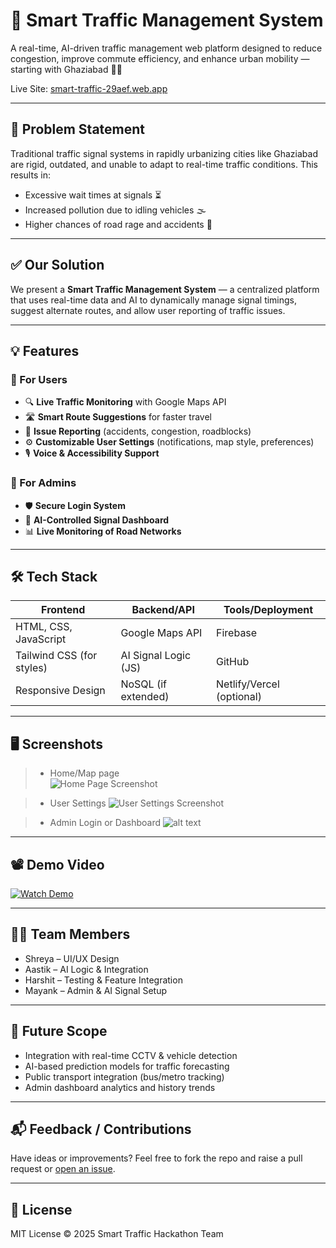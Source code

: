 # 🚦 Smart Traffic Management System

A real-time, AI-driven traffic management web platform designed to reduce congestion, improve commute efficiency, and enhance urban mobility — starting with Ghaziabad 🚗💡

Live Site: [smart-traffic-29aef.web.app](https://smart-traffic-29aef.web.app/)

---

## 📌 Problem Statement

Traditional traffic signal systems in rapidly urbanizing cities like Ghaziabad are rigid, outdated, and unable to adapt to real-time traffic conditions. This results in:

- Excessive wait times at signals ⏳  
- Increased pollution due to idling vehicles 🌫️  
- Higher chances of road rage and accidents 🚧  

---

## ✅ Our Solution

We present a **Smart Traffic Management System** — a centralized platform that uses real-time data and AI to dynamically manage signal timings, suggest alternate routes, and allow user reporting of traffic issues.

---

## 💡 Features

### 👤 For Users
- 🔍 **Live Traffic Monitoring** with Google Maps API  
- 🛣️ **Smart Route Suggestions** for faster travel  
- 🚧 **Issue Reporting** (accidents, congestion, roadblocks)  
- ⚙️ **Customizable User Settings** (notifications, map style, preferences)  
- 🎙️ **Voice & Accessibility Support**  

### 🔐 For Admins
- 🛡️ **Secure Login System**  
- 🧠 **AI-Controlled Signal Dashboard**  
- 📊 **Live Monitoring of Road Networks**

---

## 🛠️ Tech Stack

| Frontend  | Backend/API | Tools/Deployment |
|-----------|-------------|------------------|
| HTML, CSS, JavaScript | Google Maps API | Firebase |
| Tailwind CSS (for styles) | AI Signal Logic (JS) | GitHub |
| Responsive Design | NoSQL (if extended) | Netlify/Vercel (optional) |

---

## 🖥️ Screenshots

> - Home/Map page  
![Home Page Screenshot](<Screenshot 2025-04-04 150612-1.png>)

> - User Settings
![User Settings Screenshot](<Screenshot 2025-04-04 150726.png>)

> - Admin Login or Dashboard 
![alt text](<Screenshot 2025-04-04 150747.png>)

---

## 📽️ Demo Video

[![Watch Demo](https://img.shields.io/badge/Watch%20Demo-YouTube-red)](https://your-demo-link.com)

---

## 👨‍💻 Team Members

- Shreya – UI/UX Design  
- Aastik – AI Logic & Integration  
- Harshit – Testing & Feature Integration  
- Mayank – Admin & AI Signal Setup  

---

## 🧠 Future Scope

- Integration with real-time CCTV & vehicle detection  
- AI-based prediction models for traffic forecasting  
- Public transport integration (bus/metro tracking)  
- Admin dashboard analytics and history trends

---

## 📬 Feedback / Contributions

Have ideas or improvements? Feel free to fork the repo and raise a pull request or [open an issue](https://github.com/your-repo/issues).

---

## 📄 License

MIT License © 2025 Smart Traffic Hackathon Team